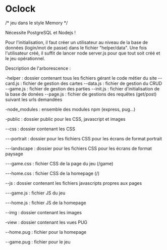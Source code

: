 # Oclock

/* jeu dans le style Memory */

Nécessite PostgreSQL et Nodejs !

Pour l'initialisation, il faut créer un utilisateur au niveau de la base de données (login/mot de passe) dans le fichier "helper/data".
Une fois l'utilisateur créé, il suffit de lancer node server.js pour que tout soit créé et le jeu opérationnel.

Description de l'arborescence :

-helper : dossier contenant tous les fichiers gérant le code métier du site
--card.js : fichier de gestion des cartes
--data.js : fichier de gestion du CRUD
--game.js : fichier de gestion des parties
--init.js : fichier d'initialisation de la base de donées
--page.js : fichier de gestions des requêtes (get/post) suivant les urls demandées

-node_modules : ensemble des modules npm (express, pug...)

-public : dossier public pour les CSS, javascript et images

--css : dossier contenant les CSS

---portrait : dossier pour les fichiers CSS pour les écrans de format portrait

---landscape : dossier pour les fichiers CSS pour les écrans de format paysage

---game.css : fichier CSS de la page du jeu (/game)

---home.css : fichier CSS de la homepage (/)

--js : dossier contenant les fichiers javascripts propres aux pages

---game.js : fichier JS du jeu

---home.js : fichier JS de la homepage

--img : dossier contenant les images


-view : dossier contenant les vues PUG

--home.pug : fichier pour la homepage

--game.pug : fichier pour le jeu
